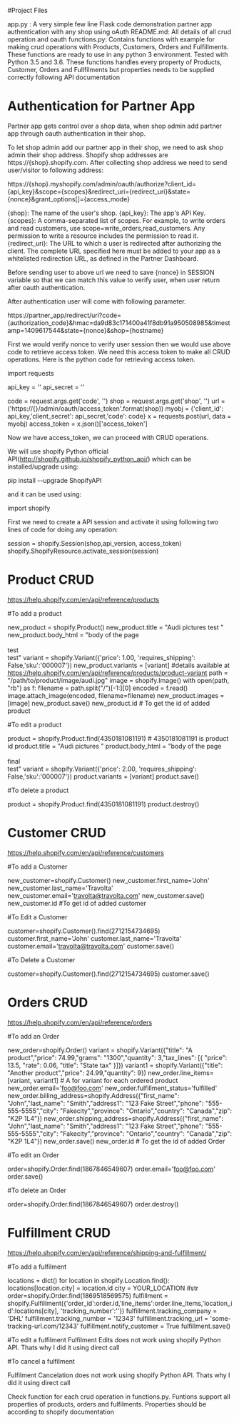 #Project Files

app.py : A very simple few line Flask code demonstration partner app authentication with any shop using oAuth
README.md: All details of all crud operation and oauth
functions.py: Contains functions with example for making crud operations with Products, Customers, Orders and Fulfillments. These functions are ready to use in any python 3 environment. Tested with Python 3.5 and 3.6. These functions handles every property of Products, Customer, Orders and Fullfilments but properties needs to be supplied correctly following API documentation

# Authentication for Partner App

Partner app gets control over a shop data, when shop admin add partner app through oauth authentication in their shop.

To let shop admin add our partner app in their shop, we need to ask shop admin their shop address. Shopify shop addresses are https://{shop}.shopify.com. After collecting shop address we need to send user/visitor to following address:

https://{shop}.myshopify.com/admin/oauth/authorize?client_id={api_key}&scope={scopes}&redirect_uri={redirect_uri}&state={nonce}&grant_options[]={access_mode}

{shop}: The name of the user's shop.
{api_key}: The app's API Key.
{scopes}: A comma-separated list of scopes. For example, to write orders and read customers, use scope=write_orders,read_customers. Any permission to write a resource includes the permission to read it.
{redirect_uri}: The URL to which a user is redirected after authorizing the client. The complete URL specified here must be added to your app as a whitelisted redirection URL, as defined in the Partner Dashboard.

Before sending user to above url we need to save {nonce} in SESSION variable so that we can match this value to verify user, when user return after oauth authentication.

After authentication user will come with following parameter.

https://partner_app/redirect/uri?code={authorization_code}&hmac=da9d83c171400a41f8db91a950508985&timestamp=1409617544&state={nonce}&shop={hostname} 

First we would verify nonce to verify user session then we would use above code to retrieve access token. We need this access token to make all CRUD operations. Here is the python code for retrieving access token.

import requests

api_key = ''
api_secret = ''

code = request.args.get('code', '')
shop = request.args.get('shop', '')
url = ('https://{}/admin/oauth/access_token'.format(shop))
myobj = {'client_id': api_key,'client_secret': api_secret,'code': code}
x = requests.post(url, data = myobj)
access_token = x.json()['access_token']

Now we have access_token, we can proceed with CRUD operations.

We will use shopify Python official API(http://shopify.github.io/shopify_python_api/) which can be installed/upgrade using:

pip install --upgrade ShopifyAPI

and it can be used using:

import shopify

First we need to create a API session and activate it using following two lines of code for doing any operation:

session = shopify.Session(shop,api_version, access_token)
shopify.ShopifyResource.activate_session(session)

# Product CRUD
https://help.shopify.com/en/api/reference/products

#To add a product

new_product = shopify.Product()
new_product.title = "Audi pictures test "
new_product.body_html = "body of the page <br/><br/> test <br/> test"
variant = shopify.Variant({'price': 1.00, 'requires_shipping': False,'sku':'000007'})
new_product.variants = [variant]	#details available at https://help.shopify.com/en/api/reference/products/product-variant
path = "/path/to/product/image/audi.jpg"
image = shopify.Image()
with open(path, "rb") as f:
    filename = path.split("/")[-1:][0]
    encoded = f.read()
    image.attach_image(encoded, filename=filename)
new_product.images = [image]
new_product.save()
new_product.id # To get the id of added product

#To edit a product

product = shopify.Product.find(4350181081191)  # 4350181081191 is product id
product.title = "Audi pictures  "
product.body_html = "body of the page <br/><br/> final <br/> test"
variant = shopify.Variant({'price': 2.00, 'requires_shipping': False,'sku':'000007'})
product.variants = [variant]
product.save()


#To delete a product

product = shopify.Product.find(4350181081191)
product.destroy()


# Customer CRUD
https://help.shopify.com/en/api/reference/customers

#To add a Customer

new_customer=shopify.Customer()
new_customer.first_name='John'
new_customer.last_name='Travolta'
new_customer.email='travolta@travolta.com'
new_customer.save()
new_customer.id #To get id of added customer


#To Edit a Customer

customer=shopify.Customer().find(2712154734695)
customer.first_name='John'
customer.last_name='Travolta'
customer.email='travolta@travolta.com'
customer.save()


#To Delete a Customer

customer=shopify.Customer().find(2712154734695)
customer.save()


# Orders CRUD
https://help.shopify.com/en/api/reference/orders

#To add an Order

new_order=shopify.Order()
variant = shopify.Variant({"title": "A product","price": 74.99,"grams": "1300","quantity": 3,"tax_lines": [{ "price": 13.5,    "rate": 0.06,    "title": "State tax"  }]})
variant1 = shopify.Variant({"title": "Another product","price": 24.99,"quantity": 9})
new_order.line_items=[variant, variant1] # A for variant for each ordered product 
new_order.email='foo@foo.com'
new_order.fulfillment_status='fulfilled'
new_order.billing_address=shopify.Address({"first_name": "John","last_name": "Smith","address1": "123 Fake Street","phone": "555-555-5555","city": "Fakecity","province": "Ontario","country": "Canada","zip": "K2P 1L4"})
new_order.shipping_address=shopify.Address({"first_name": "John","last_name": "Smith","address1": "123 Fake Street","phone": "555-555-5555","city": "Fakecity","province": "Ontario","country": "Canada","zip": "K2P 1L4"})
new_order.save()
new_order.id # To get the id of added Order

#To edit an Order

order=shopify.Order.find(1867846549607)
order.email='foo@foo.com'
order.save()

#To delete an Order

order=shopify.Order.find(1867846549607)
order.destroy()


# Fulfillment CRUD
https://help.shopify.com/en/api/reference/shipping-and-fulfillment/

#To add a fulfilment

locations = dict()
for location in shopify.Location.find():
    locations[location.city] = location.id
city = YOUR_LOCATION #str
order=shopify.Order.find(1869518569575)
fulfillment = shopify.Fulfillment({'order_id':order.id,'line_items':order.line_items,'location_id':locations[city], 'tracking_number':''})
fulfillment.tracking_company = 'DHL'
fulfillment.tracking_number = '12343'
fulfillment.tracking_url = 'some-tracking-url.com/12343'
fulfillment.notify_customer = True
fulfillment.save()


#To edit a fulfilment
Fulfilment Edits does not work using shopify Python API. Thats why I did it using direct call

#To cancel a fulfilment

Fulfilment Cancelation does not work using shopify Python API. Thats why I did it using direct call


Check function for each crud operation in functions.py. Funtions support all properties of products, orders and fulfilments. Properties should be according to shopify documentation


